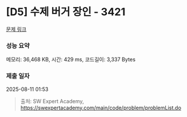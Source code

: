 # [D5] 수제 버거 장인 - 3421 

[문제 링크](https://swexpertacademy.com/main/code/problem/problemDetail.do?contestProbId=AWErcQmKy6kDFAXi) 

### 성능 요약

메모리: 36,468 KB, 시간: 429 ms, 코드길이: 3,337 Bytes

### 제출 일자

2025-08-11 01:53



> 출처: SW Expert Academy, https://swexpertacademy.com/main/code/problem/problemList.do